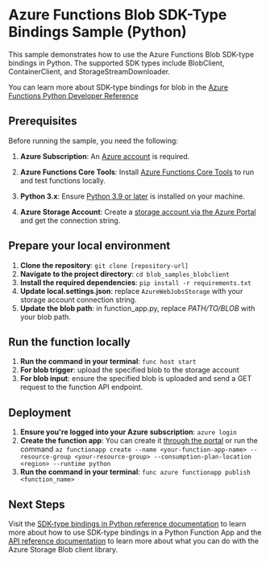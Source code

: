 # Azure Functions Blob SDK-Type Bindings Sample (Python)

This sample demonstrates how to use the Azure Functions Blob SDK-type bindings in Python. The supported SDK types include BlobClient, ContainerClient,
and StorageStreamDownloader.

You can learn more about SDK-type bindings for blob in the [Azure Functions Python Developer Reference](https://learn.microsoft.com/en-us/azure/azure-functions/functions-reference-python?tabs=get-started%2Casgi%2Capplication-level&pivots=python-mode-decorators#sdk-type-bindings-preview)

## Prerequisites

Before running the sample, you need the following:

1. **Azure Subscription**: An [Azure account](https://azure.com/free) is required.
   
2. **Azure Functions Core Tools**: Install [Azure Functions Core Tools](https://learn.microsoft.com/en-us/azure/azure-functions/functions-run-local?tabs=windows%2Cisolated-process%2Cnode-v4%2Cpython-v2%2Chttp-trigger%2Ccontainer-apps&pivots=programming-language-python) to run and test functions locally.

3. **Python 3.x**: Ensure [Python 3.9 or later](https://www.python.org/downloads/) is installed on your machine.

4. **Azure Storage Account**: Create a [storage account via the Azure Portal](https://docs.microsoft.com/azure/storage/common/storage-account-overview) and get the connection string.

## Prepare your local environment
1. **Clone the repository**: `git clone [repository-url]`
2. **Navigate to the project directory**: `cd blob_samples_blobclient`
3. **Install the required dependencies**: `pip install -r requirements.txt`
4. **Update local.settings.json**: replace `AzureWebJobsStorage` with your storage account connection string.
5. **Update the blob path**: in function_app.py, replace *PATH/TO/BLOB* with your blob path.

## Run the function locally
1. **Run the command in your terminal**: `func host start`
2. **For blob trigger**: upload the specified blob to the storage account
3. **For blob input**: ensure the specified blob is uploaded and send a GET request to the function API endpoint.

## Deployment
1. **Ensure you're logged into your Azure subscription**: `azure login`
2. **Create the function app**: You can create it [through the portal](https://learn.microsoft.com/en-us/azure/azure-functions/functions-create-function-app-portal?pivots=programming-language-python) or run the command `az functionapp create --name <your-function-app-name> --resource-group <your-resource-group> --consumption-plan-location <region> --runtime python`
3. **Run the command in your terminal**: `func azure functionapp publish <function_name>`

## Next Steps
Visit the [SDK-type bindings in Python reference documentation](https://learn.microsoft.com/en-us/azure/azure-functions/functions-reference-python?tabs=get-started%2Casgi%2Capplication-level&pivots=python-mode-decorators#sdk-type-bindings-preview) to learn more about how to use SDK-type bindings in a Python Function App and the
[API reference documentation](https://aka.ms/azsdk-python-storage-blob-ref) to learn more about
what you can do with the Azure Storage Blob client library.